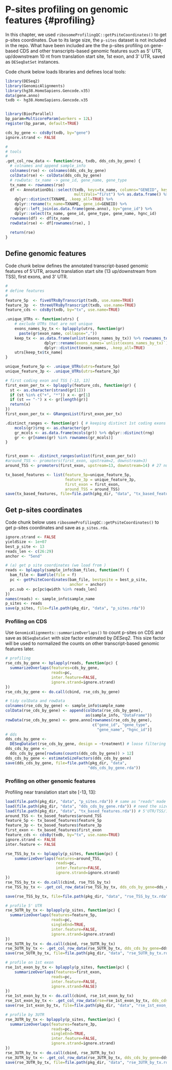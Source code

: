 # P-sites profiling on genomic features {#profiling}

In this chapter, we used `ribosomeProfilingQC::getPsiteCoordinates()` to get p-sites coordinates. Due to its large size, the `p-sites` dataset is not included in the repo. What have been included are the the p-sites profiling on gene-based CDS and other transcripts-based genomic features such as 5' UTR, up/downstream 10 nt from translation start site, 1st exon, and 3' UTR, saved as `DESeqDatSet` instances.

Code chunk below loads libraries and defines local tools:

```r
library(DESeq2)
library(GenomicAlignments)
library(hg38.HomoSapiens.Gencode.v35)
data(gene.anno)
txdb <- hg38.HomoSapiens.Gencode.v35


library(BiocParallel)
bp_param=MulticoreParam(workers = 12L)
register(bp_param, default=TRUE)

cds_by_gene <- cdsBy(txdb, by="gene")
ignore.strand <- FALSE

#
# tools
#
.get_col_row_data <- function(rse, txdb, dds_cds_by_gene) {
  # colnames and append sample_info
  colnames(rse) <- colnames(dds_cds_by_gene)
  colData(rse) <- colData(dds_cds_by_gene)
  # rowData: tx_name -> gene_id, gene_name, gene_type
  tx_name <- rownames(rse)
  df <- AnnotationDbi::select(txdb, keys=tx_name, columns="GENEID", keytype="TXNAME",
                              multiVals="first") %>% as.data.frame() %>%
    dplyr::distinct(TXNAME, .keep_all=TRUE) %>%
    dplyr::rename(tx_name=TXNAME, gene_id=GENEID) %>%
    dplyr::left_join(as.data.frame(gene.anno), by="gene_id") %>%
    dplyr::select(tx_name, gene_id, gene_type, gene_name, hgnc_id)                       
  rownames(df) <- df$tx_name
  rowData(rse) <- df[rownames(rse), ]
  
  return(rse)
}
```

## Define genomic features
Code chunk below defines the annotated transcript-based genomic features of 5'UTR, around translation start site (13 up/downstream from TSS), first exons, and 3' UTR.

```r
#
# define features
#
feature_5p  <- fiveUTRsByTranscript(txdb, use.name=TRUE)
feature_3p  <- threeUTRsByTranscript(txdb, use.name=TRUE)
feature_cds <- cdsBy(txdb, by="tx", use.name=TRUE)

.unique_UTRs <- function(utrs) {
    # exclude UTRs that are not unique
    exons_names_by_tx <- bplapply(utrs, function(gr)
      paste(gr$exon_name, collapse=","))
    keep_tx <- as.data.frame(unlist(exons_names_by_tx)) %>% rownames_to_column(var="tx_name") %>%
                 dplyr::rename(exons_names=`unlist(exons_names_by_tx)`) %>%
                 dplyr::distinct(exons_names, .keep_all=TRUE)
    utrs[keep_tx$tx_name]                 
}

unique_feature_5p <- .unique_UTRs(utrs=feature_5p)
unique_feature_3p <- .unique_UTRs(utrs=feature_3p)

# first coding exon and TSS [-13, 13]
first_exon_per_tx <- bplapply(feature_cds, function(gr) {
  st <- as.character(strand(gr[1]))
  if (st %in% c("+", "*")) x <- gr[1]
  if (st == "-") x <- gr[length(gr)]
  return(x)
})
first_exon_per_tx <- GRangesList(first_exon_per_tx)

.distinct_ranges <- function(gr) { # keeping distinct 1st coding exons only
    mcols(gr)$rng <- as.character(gr)
    gr_mcols <- as.data.frame(mcols(gr)) %>% dplyr::distinct(rng)
    gr <- gr[names(gr) %in% rownames(gr_mcols)]
}


first_exon <- .distinct_ranges(unlist(first_exon_per_tx))
#around_TSS <- promoters(first_exon, upstream=2, downstream=3)
around_TSS <- promoters(first_exon, upstream=13, downstream=14) # 27 nucleotides, 13 up/downstream of TSS

tx_based_features <- list(feature_5p=unique_feature_5p, 
                          feature_3p = unique_feature_3p,
                          first_exon = first_exon, 
                          around_TSS = around_TSS)
save(tx_based_features, file=file.path(pkg_dir, "data", "tx_based_features.rda"))                          
```

## Get p-sites coordinates
Code chunk below uses `ribosomeProfilingQC::getPsiteCoordinates()` to get p-sites coordinates and save as `p_sites.rda`.


```r
ignore.strand <- FALSE
yieldSize <- 1e+07
best_p_site <- 13
reads_len <- c(26:29)
anchor <- "5end"

# (a) get p site coordinates (we load from )
reads <- bplapply(sample_info$bam_files, function(f) {
  bam_file <- BamFile(file = f)
  pc <- getPsiteCoordinates(bam_file, bestpsite = best_p_site,
                            anchor = anchor)
  pc.sub <- pc[pc$qwidth %in% reads_len]
})
names(reads) <- sample_info$sample_name
p_sites <- reads
save(p_sites, file=file.path(pkg_dir, "data", "p_sites.rda"))
```

### Profiling on CDS
Use `GenomicAlignments::summarizeOverlaps()` to count p-sites on CDS and save as `DESeqDataSet` with size factor estimated by _DESeq2_. This size factor will be used to normalized the counts on other transcript-based genomic features later.


```r
# profiling
rse_cds_by_gene <- bplapply(reads, function(pc) {
  summarizeOverlaps(features=cds_by_gene, 
                    reads=pc, 
                    inter.feature=FALSE,
                    ignore.strand=ignore.strand)
})
rse_cds_by_gene <- do.call(cbind, rse_cds_by_gene)

# tidy colData and rowData
colnames(rse_cds_by_gene) <- sample_info$sample_name
colData(rse_cds_by_gene) <- append(colData(rse_cds_by_gene), 
                                   as(sample_info, "DataFrame"))
rowData(rse_cds_by_gene) <- gene.anno[rownames(rse_cds_by_gene), 
                                      c("gene_id", "gene_type",
                                        "gene_name", "hgnc_id")]
# dds
dds_cds_by_gene <- 
  DESeqDataSet(rse_cds_by_gene, design = ~treatment) # loose filtering             
dds_cds_by_gene <- 
  dds_cds_by_gene[rowSums(counts(dds_cds_by_gene)) > 12]
dds_cds_by_gene <- estimateSizeFactors(dds_cds_by_gene)
save(dds_cds_by_gene, file=file.path(pkg_dir, "data",
                                    "dds_cds_by_gene.rda"))
```

### Profiling on other genomic features 

Profiling near translation start site [-13, 13]:

```r
load(file.path(pkg_dir, "data", "p_sites.rda")) # same as "reads" made previously
load(file.path(pkg_dir, "data", "dds_cds_by_gene.rda")) # need the sizeFactor and column data
load(file.path(pkg_dir, "data", "tx_based_features.rda")) # 5'UTR/TSS/1stExon/3'UTR
around_TSS <- tx_based_features$around_TSS
feature_5p <- tx_based_features$feature_5p
feature_3p <- tx_based_features$feature_3p
first_exon <- tx_based_features$first_exon
feature_cds <- cdsBy(txdb, by="tx", use.name=TRUE)
ignore.strand <- FALSE
inter.feature <- FALSE

rse_TSS_by_tx <- bplapply(p_sites, function(pc) {
    summarizeOverlaps(features=around_TSS, 
                      reads=pc, 
                      inter.feature=FALSE,
                      ignore.strand=ignore.strand)
})
rse_TSS_by_tx <- do.call(cbind, rse_TSS_by_tx)
rse_TSS_by_tx <- .get_col_row_data(rse_TSS_by_tx, dds_cds_by_gene=dds_cds_by_gene, txdb=txdb)

save(rse_TSS_by_tx, file=file.path(pkg_dir, "data", "rse_TSS_by_tx.rda")) 
```


```r
# profile 5' UTR
rse_5UTR_by_tx <- bplapply(p_sites, function(pc) {
  summarizeOverlaps(features=feature_5p, 
                    reads=pc, 
                    singleEnd=TRUE,
                    inter.feature=FALSE,
                    ignore.strand=ignore.strand)
})
rse_5UTR_by_tx <- do.call(cbind, rse_5UTR_by_tx)
rse_5UTR_by_tx <- .get_col_row_data(rse_5UTR_by_tx, dds_cds_by_gene=dds_cds_by_gene, txdb=txdb)
save(rse_5UTR_by_tx, file=file.path(pkg_dir, "data", "rse_5UTR_by_tx.rda"))
```


```r
# profile on 1st exon
rse_1st_exon_by_tx <- bplapply(p_sites, function(pc) {
    summarizeOverlaps(features=first_exon, 
                    reads=pc, 
                    inter.feature=FALSE,
                    ignore.strand=FALSE)
})
rse_1st_exon_by_tx <- do.call(cbind, rse_1st_exon_by_tx)
rse_1st_exon_by_tx <- .get_col_row_data(rse=rse_1st_exon_by_tx, dds_cds_by_gene=dds_cds_by_gene, txdb=txdb)      
save(rse_1st_exon_by_tx, file=file.path(pkg_dir, "data", "rse_1st_exon_by_tx.rda")) 
```


```r
# profile by 3UTR
rse_3UTR_by_tx <- bplapply(p_sites, function(pc) {
  summarizeOverlaps(features=feature_3p, 
                    reads=pc, 
                    singleEnd=TRUE,
                    inter.feature=FALSE,
                    ignore.strand=ignore.strand)
})
rse_3UTR_by_tx <- do.call(cbind, rse_3UTR_by_tx)
rse_3UTR_by_tx <- .get_col_row_data(rse_3UTR_by_tx, dds_cds_by_gene=dds_cds_by_gene, txdb=txdb)
save(rse_3UTR_by_tx, file=file.path(pkg_dir, "data", "rse_3UTR_by_tx.rda"))
```



